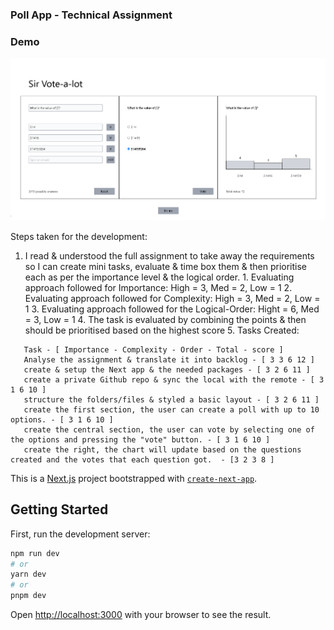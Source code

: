 ### Poll App - Technical Assignment

### Demo

[![demo](assets/images/demo/poll-app-screenshot.png)](https://poll-app-pearl.vercel.app/poll)

Steps taken for the development:

1. I read & understood the full assignment to take away the requirements so I can create mini tasks, evaluate & time box them & then prioritise each as per the importance level & the logical order. 1. Evaluating approach followed for Importance: High = 3, Med = 2, Low = 1 2. Evaluating approach followed for Complexity: High = 3, Med = 2, Low = 1 3. Evaluating approach followed for the Logical-Order: Hight = 6, Med = 3, Low = 1 4. The task is evaluated by combining the points & then should be prioritised based on the highest score 5. Tasks Created:

```
   Task - [ Importance - Complexity - Order - Total - score ]
   Analyse the assignment & translate it into backlog - [ 3 3 6 12 ]
   create & setup the Next app & the needed packages - [ 3 2 6 11 ]
   create a private Github repo & sync the local with the remote - [ 3 1 6 10 ]
   structure the folders/files & styled a basic layout - [ 3 2 6 11 ]
   create the first section, the user can create a poll with up to 10 options. - [ 3 1 6 10 ]
   create the central section, the user can vote by selecting one of the options and pressing the "vote" button. - [ 3 1 6 10 ]
   create the right, the chart will update based on the questions created and the votes that each question got.  - [3 2 3 8 ]

```

This is a [Next.js](https://nextjs.org/) project bootstrapped with [`create-next-app`](https://github.com/vercel/next.js/tree/canary/packages/create-next-app).

## Getting Started

First, run the development server:

```bash
npm run dev
# or
yarn dev
# or
pnpm dev
```

Open [http://localhost:3000](http://localhost:3000) with your browser to see the result.
